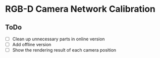 # RGB-D Camera Network Calibration

## ToDo

* [ ] Clean up unnecessary parts in online version
* [ ] Add offline version
* [ ] Show the rendering result of each camera position
